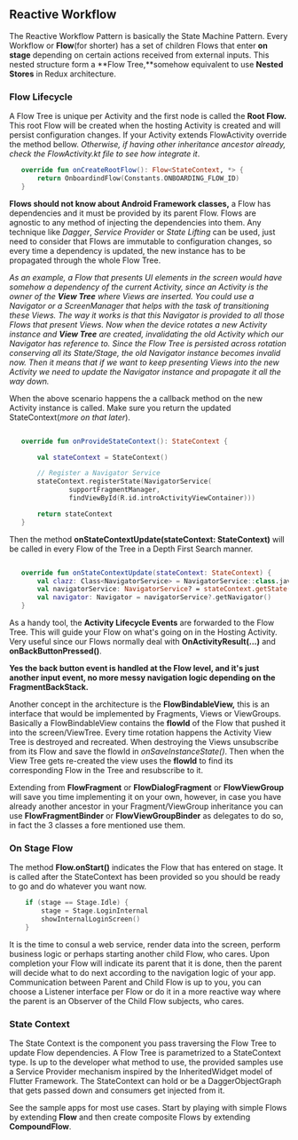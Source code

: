 
 ## Reactive Workflow
 The Reactive Workflow Pattern is basically the State Machine Pattern. Every Workflow or 
 **Flow**(for shorter) has a set of children Flows that enter **on stage** depending on certain
 actions received from external inputs. This nested structure form a **Flow Tree,**somehow
 equivalent to use **Nested Stores** in Redux architecture.
 
 ### Flow Lifecycle
 A Flow Tree is unique per Activity and the first node is called the **Root Flow.** This root Flow
 will be created when the hosting Activity is created and will persist configuration changes.
 If your Activity extends FlowActivity override the method bellow.
 *Otherwise, if having other inheritance ancestor already, check the FlowActivity.kt file to see
 how integrate it*.
 
 ```kotlin
    override fun onCreateRootFlow(): Flow<StateContext, *> {
        return OnboardindFlow(Constants.ONBOARDING_FLOW_ID)
    }
 ```
 
 **Flows should not know about Android Framework classes,** a Flow has dependencies and it must be provided
 by its parent Flow. Flows are agnostic to any method of injecting the dependencies into them. Any
 technique like *Dagger*, *Service Provider* or *State Lifting* can be used, just need to consider
 that Flows are immutable to configuration changes, so every time a dependency is updated, the new
 instance has to be propagated through the whole Flow Tree.
 
 *As an example, a Flow that presents UI elements in the screen would have somehow a dependency of
 the current Activity, since an Activity is the owner of the **View Tree** where Views are inserted.
 You could use a Navigator or a ScreenManager that helps with the task of transitioning these Views.
 The way it works is that this Navigator is provided to all those Flows that present Views.
 Now when the device rotates a new Activity instance and **View Tree** are created, invalidating 
 the old Activity which our Navigator has reference to. Since the Flow Tree is persisted across
 rotation conserving all its State/Stage, the old Navigator instance becomes invalid now. Then it
 means that if we want to keep presenting Views into the new Activity we need to update the
 Navigator instance and propagate it all the way down.*
 
 When the above scenario happens the a callback method on the new Activity instance is called. Make
 sure you return the updated StateContext(*more on that later*).
 ```kotlin

    override fun onProvideStateContext(): StateContext {

        val stateContext = StateContext()

        // Register a Navigator Service
        stateContext.registerState(NavigatorService(
                supportFragmentManager,
                findViewById(R.id.introActivityViewContainer)))

        return stateContext
    }

 ```
 
 Then the method **onStateContextUpdate(stateContext: StateContext)** will be called in every Flow
 of the Tree in a Depth First Search manner.
 ```kotlin

    override fun onStateContextUpdate(stateContext: StateContext) {
        val clazz: Class<NavigatorService> = NavigatorService::class.java
        val navigatorService: NavigatorService? = stateContext.getState(clazz, Constants.DEFAULT_NAVIGATOR_SERVICE_ID)
        val navigator: Navigator = navigatorService?.getNavigator()
    }
 ```
 As a handy tool, the **Activity Lifecycle Events** are forwarded to the Flow Tree. This will 
 guide your Flow on what's going on in the Hosting Activity. Very useful since our Flows normally
 deal with **OnActivityResult(...)** and **onBackButtonPressed()**.
 
 **Yes the back button event is handled at the Flow level, and it's just another input event, no
 more messy navigation logic depending on the FragmentBackStack.**
 
 
 Another concept in the architecture is the **FlowBindableView,** this is an interface that would be
 implemented by Fragments, Views or ViewGroups. Basically a FlowBindableView contains the **flowId**
 of the Flow that pushed it into the screen/ViewTree. Every time rotation happens the Activity
 View Tree is destroyed and recreated. When destroying the Views unsubscribe from its Flow and save
 the flowId in *onSaveInstanceState()*. Then when the View Tree gets re-created the view uses the
 **flowId** to find its corresponding Flow in the Tree and resubscribe to it.
 
 Extending from **FlowFragment** or **FlowDialogFragment** or **FlowViewGroup** will save you time
 implementing it on your own, however, in case you have already another ancestor in your
 Fragment/ViewGroup inheritance you can use **FlowFragmentBinder** or **FlowViewGroupBinder** as
 delegates to do so, in fact the 3 classes a fore mentioned use them.
 
 
 ### On Stage Flow
 The method **Flow.onStart()** indicates the Flow that has entered on stage. It is called after the
 StateContext has been provided so you should be ready to go and do whatever you want now.
 ```kotlin
     if (stage == Stage.Idle) {
         stage = Stage.LoginInternal
         showInternalLoginScreen()
     }
 ```
 
 
 It is the time to consul a web service, render data into the screen, perform business logic or
 perhaps starting another child Flow, who cares.
 Upon completion your Flow will indicate its parent that it is done, then the parent will decide
 what to do next according to the navigation logic of your app. Communication between Parent and
 Child Flow is up to you, you can choose a Listener interface per Flow or do it in a more reactive
 way where the parent is an Observer of the Child Flow subjects, who cares.
 
 
 ### State Context
 The State Context is the component you pass traversing the Flow Tree to update Flow dependencies.
 A Flow Tree is parametrized to a StateContext type. Is up to the developer what method to use, the
 provided samples use a Service Provider mechanism inspired by the InheritedWidget model of Flutter
 Framework. 
 The StateContext can hold or be a DaggerObjectGraph that gets passed down and consumers get
 injected from it.
  
 
 See the sample apps for most use cases. Start by playing with simple Flows by extending **Flow**
 and then create composite Flows by extending **CompoundFlow**.
